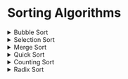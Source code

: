 # Sorting Algorithms

<details>
    <summary>Bubble Sort</summary>

- TIME COMPLEXITY - `O(n^2)`
- SPACE COMPLEXITY - `O(1)`
- Start from the beginning of the array and swap the first two elements if the first is greater than the second.
- Then, go to the next pair, and so on.
- The bigger item slowly "bubble" up to the end of the list

</details>

<details>
    <summary>Selection Sort</summary>

- TIME COMPLEXITY - `O(n^2)`
- SPACE COMPLEXITY - `O(1)`
- Find the smallest element using a linear scan and move it to the front (swapping it with the front element)

</details>

<details>
    <summary>Merge Sort</summary>

- TIME COMPLEXITY - `O(n log(n))`
- SPACE COMPLEXITY - `O(n)`
- It divides the array in half, sorts each of those halves, and then merges them back together.
- Recursively call for the left part and right part

</details>

<details>
    <summary>Quick Sort</summary>

- TIME COMPLEXITY
    - `O(n log(n))` (Average)
    - `O(n^2)`      (Worst Case)
- SPACE COMPLEXITY - `O(log (n))`
- Pick a random element aka pivot and partition the array, such that all numbers that are less than the pivot come before all the elements that are greater than it.
- The partitioning can be performed efficiently through a series of swaps

</details>

<details>
    <summary>Counting Sort</summary>

- TIME COMPLEXITY - `O(n + k)` 
- SPACE COMPLEXITY - `O(n + k)`
- where `k` is the range of the input 
- It is based on keys between a specific range.
- It works by counting the number of objects having distinct key values ( `freq[]` )

</details>

<details>
    <summary>Radix Sort</summary>

- TIME COMPLEXITY - `O((n + b) * logb(k))`
- SPACE COMPLEXITY - `O(n + 2^d)`
- b = the base (for decimal b = 10)
- n = number of elements in the array
- k = maximum value in the array
- The idea of Radix Sort is to do digit by digit sort starting from the least significant digit to the most significant digit
- It uses counting sort subroutine to sort


</details>